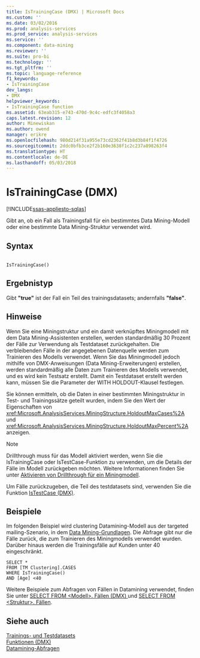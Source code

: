 ```yaml
---
title: IsTrainingCase (DMX) | Microsoft Docs
ms.custom: ''
ms.date: 03/02/2016
ms.prod: analysis-services
ms.prod_service: analysis-services
ms.service: ''
ms.component: data-mining
ms.reviewer: ''
ms.suite: pro-bi
ms.technology: ''
ms.tgt_pltfrm: ''
ms.topic: language-reference
f1_keywords:
- IsTrainingCase
dev_langs:
- DMX
helpviewer_keywords:
- IsTrainingCase function
ms.assetid: 63eab315-e743-470d-9c4c-edfc3f4058a3
caps.latest.revision: 12
author: Minewiskan
ms.author: owend
manager: erikre
ms.openlocfilehash: 980d214f31a955e73cd2362f41b8d3b84f1f4726
ms.sourcegitcommit: 2ddc0bfb3ce2f2b160e3638f1c2c237a898263f4
ms.translationtype: HT
ms.contentlocale: de-DE
ms.lasthandoff: 05/03/2018
---
```

# <a name="istrainingcase-dmx"></a>IsTrainingCase (DMX)
[!INCLUDE[ssas-appliesto-sqlas](../includes/ssas-appliesto-sqlas.md)]

  Gibt an, ob ein Fall als Trainingsfall für ein bestimmtes Data Mining-Modell oder eine bestimmte Data Mining-Struktur verwendet wird.  
  
## <a name="syntax"></a>Syntax  
  
```  
  
IsTrainingCase()  
```  
  
## <a name="result-type"></a>Ergebnistyp  
 Gibt **"true"** ist der Fall ein Teil des trainingsdatasets; andernfalls **"false"**.  
  
## <a name="remarks"></a>Hinweise  
 Wenn Sie eine Miningstruktur und ein damit verknüpftes Miningmodell mit dem Data Mining-Assistenten erstellen, werden standardmäßig 30 Prozent der Fälle zur Verwendung als Testdataset zurückgehalten. Die verbleibenden Fälle in der angegebenen Datenquelle werden zum Trainieren des Modells verwendet. Wenn Sie das Miningmodell jedoch mithilfe von DMX-Anweisungen (Data Mining-Erweiterungen) erstellen, werden standardmäßig alle Daten zum Trainieren des Modells verwendet, und es wird kein Testsatz erstellt. Damit ein Testdataset erstellt werden kann, müssen Sie die Parameter der WITH HOLDOUT-Klausel festlegen.  
  
 Sie können ermitteln, ob die Daten in einer bestimmten Miningstruktur in Test- und Trainingssätze geteilt wurden, indem Sie den Wert der Eigenschaften von <xref:Microsoft.AnalysisServices.MiningStructure.HoldoutMaxCases%2A> und <xref:Microsoft.AnalysisServices.MiningStructure.HoldoutMaxPercent%2A> anzeigen.  
  
> [!NOTE]  
>  Drillthrough muss für das Modell aktiviert werden, wenn Sie die IsTrainingCase oder IsTestCase-Funktion zu verwenden, um die Details der Fälle im Modell zurückgeben möchten. Weitere Informationen finden Sie unter [Aktivieren von Drillthrough für ein Miningmodell](../analysis-services/data-mining/enable-drillthrough-for-a-mining-model.md).  
  
 Um Fälle zurückzugeben, die Teil des testdatasets sind, verwenden Sie die Funktion [IsTestCase &#40;DMX&#41;](../dmx/istestcase-dmx.md).  
  
## <a name="examples"></a>Beispiele  
 Im folgenden Beispiel wird clustering Datamining-Modell aus der targeted mailing-Szenario, in dem [Data Mining-Grundlagen](http://msdn.microsoft.com/library/6602edb6-d160-43fb-83c8-9df5dddfeb9c). Die Abfrage gibt nur die Fälle zurück, die zum Trainieren des Miningmodells verwendet wurden. Darüber hinaus werden die Trainingsfälle auf Kunden unter 40 eingeschränkt.  
  
```  
SELECT *  
FROM [TM Clustering].CASES  
WHERE IsTrainingCase()  
AND [Age] <40  
```  
  
 Weitere Beispiele zum Abfragen von Fällen in Datamining verwendet, finden Sie unter [SELECT FROM &#60;Modell&#62;. Fällen &#40;DMX&#41; ](../dmx/select-from-model-cases-dmx.md) und [SELECT FROM &#60;Struktur&#62;. Fällen](../dmx/select-from-structure-cases.md).  
  
## <a name="see-also"></a>Siehe auch  
 [Trainings- und Testdatasets](../analysis-services/data-mining/training-and-testing-data-sets.md)   
 [Funktionen &#40;DMX&#41;](../dmx/functions-dmx.md)   
 [Datamining-Abfragen](../analysis-services/data-mining/data-mining-queries.md)  
  
  
